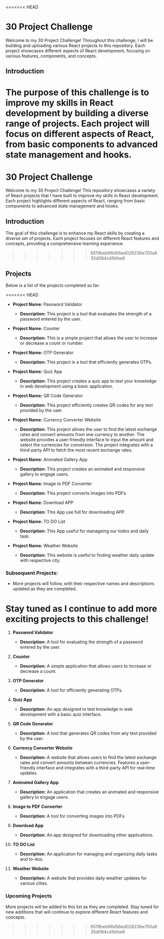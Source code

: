 <<<<<<< HEAD

# 30 Project Challenge

Welcome to my 30 Project Challenge! Throughout this challenge, I will be building and uploading various React projects to this repository. Each project showcases different aspects of React development, focusing on various features, components, and concepts.

## Introduction

The purpose of this challenge is to improve my skills in React development by building a diverse range of projects. Each project will focus on different aspects of React, from basic components to advanced state management and hooks.
=======
# 30 Project Challenge

Welcome to my 30 Project Challenge! This repository showcases a variety of React projects that I have built to improve my skills in React development. Each project highlights different aspects of React, ranging from basic components to advanced state management and hooks.

## Introduction

The goal of this challenge is to enhance my React skills by creating a diverse set of projects. Each project focuses on different React features and concepts, providing a comprehensive learning experience.
>>>>>>> 6519beb96d56ed028236e700a635d084cd1bfee6

## Projects

Below is a list of the projects completed so far:

<<<<<<< HEAD
- **Project Name:** Password Validator
  - **Description:** This project is a tool that evaluates the strength of a password entered by the user.

- **Project Name:** Counter
   - **Description:** This is a simple project that allows the user to increase or decrease a count or number.

- **Project Name:** OTP Generator
  - **Description:** This project is a tool that efficiently generates OTPs.

- **Project Name:** Quiz App
   - **Description:** This project creates a quiz app to test your knowledge in web development using a basic application.

- **Project Name:** QR Code Generator
  - **Description:** This project efficiently creates QR codes for any text provided by the user.

- **Project Name:** Currency Converter Website
   - **Description:** This project allows the user to find the latest exchange rates and convert amounts from one currency to another. The website provides a user-friendly interface to input the amount and select the currencies for conversion. The project integrates with a third-party API to fetch the most recent exchange rates.

- **Project Name:** Animated Gallery App
   - **Description:** This project creates an animated and responsive gallery to engage users.

- **Project Name:** Image to PDF Converter
   - **Description:** This project converts images into PDFs.

- **Project Name:** Download APP
   - **Description:** This App use full for downloading APP.   

- **Project Name:** TO DO List 
   - **Description:** This App useful for manageing our todos and daily task. 

- **Project Name:** Weather Website 
   - **Description:** This website is useful to finding weather daily update with respective city.   

### Subsequent Projects:
- More projects will follow, with their respective names and descriptions updated as they are completed.

Stay tuned as I continue to add more exciting projects to this challenge!
=======
1. **Password Validator**
   - **Description:** A tool for evaluating the strength of a password entered by the user.

2. **Counter**
   - **Description:** A simple application that allows users to increase or decrease a count.

3. **OTP Generator**
   - **Description:** A tool for efficiently generating OTPs.

4. **Quiz App**
   - **Description:** An app designed to test knowledge in web development with a basic quiz interface.

5. **QR Code Generator**
   - **Description:** A tool that generates QR codes from any text provided by the user.

6. **Currency Converter Website**
   - **Description:** A website that allows users to find the latest exchange rates and convert amounts between currencies. Features a user-friendly interface and integrates with a third-party API for real-time updates.

7. **Animated Gallery App**
   - **Description:** An application that creates an animated and responsive gallery to engage users.

8. **Image to PDF Converter**
   - **Description:** A tool for converting images into PDFs.

9. **Download App**
   - **Description:** An app designed for downloading other applications.

10. **TO DO List**
    - **Description:** An application for managing and organizing daily tasks and to-dos.

11. **Weather Website**
    - **Description:** A website that provides daily weather updates for various cities.

### Upcoming Projects

More projects will be added to this list as they are completed. Stay tuned for new additions that will continue to explore different React features and concepts.
>>>>>>> 6519beb96d56ed028236e700a635d084cd1bfee6
